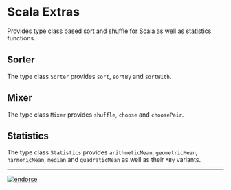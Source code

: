 Scala Extras
============

Provides type class based sort and shuffle for Scala as well as statistics functions.

Sorter
------

The type class `Sorter` provides `sort`, `sortBy` and `sortWith`.

Mixer
-----

The type class `Mixer` provides `shuffle`, `choose` and `choosePair`.

Statistics
----------

The type class `Statistics` provides `arithmeticMean`, `geometricMean`, `harmonicMean`, `median` and
`quadraticMean` as well as their `*By` variants.


---

[![endorse](http://api.coderwall.com/wookietreiber/endorsecount.png)](http://coderwall.com/wookietreiber)

